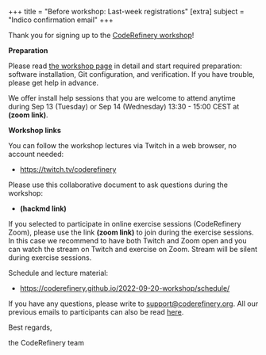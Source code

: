 +++
title = "Before workshop: Last-week registrations"
[extra]
subject = "Indico confirmation email"
+++

Thank you for signing up to the [CodeRefinery workshop](https://coderefinery.github.io/2022-09-20-workshop/)!


**Preparation**

Please read [the workshop
page](https://coderefinery.github.io/2022-09-20-workshop/requirements/) in
detail and start required preparation: software installation, Git
configuration, and verification.  If you have trouble, please get help in
advance.

We offer install help sessions that you are welcome to attend anytime during
Sep 13 (Tuesday) or Sep 14 (Wednesday) 13:30 - 15:00 CEST at
**(zoom link)**.


**Workshop links**

You can follow the workshop lectures via Twitch in a web browser, no account needed:
- https://twitch.tv/coderefinery

Please use this collaborative document to ask questions during the workshop:
- **(hackmd link)**

If you selected to participate in online exercise sessions (CodeRefinery Zoom),
please use the link **(zoom link)** to join during the
exercise sessions. In this case we recommend to have both Twitch and Zoom
open and you can watch the stream on Twitch and exercise on Zoom. Stream will
be silent during exercise sessions.

Schedule and lecture material:
- https://coderefinery.github.io/2022-09-20-workshop/schedule/


If you have any questions, please write to support@coderefinery.org.
All our previous emails to participants can also be read [here](https://coderefinery.github.io/2022-09-20-workshop/communication/).

Best regards,

the CodeRefinery team
